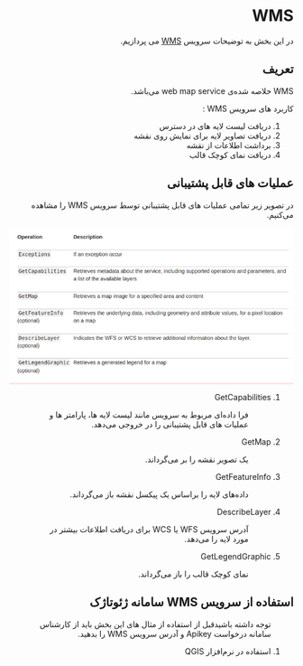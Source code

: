 <h1 id="WMS" dir="rtl">WMS</h1>

<p dir="rtl">در این بخش به توضیحات سرویس  <a href="https://docs.geoserver.org/2.22.x/en/user/services/wms/reference.html">WMS</a> می پردازیم. </p>

<h2 id="-" dir="rtl">تعریف</h2>
<p dir="rtl">WMS خلاصه شده‌ی web map service می‌باشد.</p>
<p dir="rtl">کاربرد های سرویس WMS :</p>
<ol dir="rtl">
<li dir="rtl">دریافت لیست لایه های در دسترس</li>
<li dir="rtl">دریافت تصاویر لایه برای نمایش روی نقشه</li>
<li dir="rtl">برداشت اطلاعات از نقشه</li>
<li dir="rtl">دریافت نمای کوچک قالب</li>
</ol>

<h2 id="-" dir="rtl">عملیات های قابل پشتیبانی</h2>
<p dir="rtl">در تصویر زیر تمامی عملیات های قابل پشتیبانی توسط سرویس WMS را مشاهده می‌کنیم.</p>
<p dir="ltr"  style="background-color: mistyrose"><img src="https://raw.githubusercontent.com/SaaFaa-company/geotajak3-documents/main/services/image/wms-oprations.png" alt="WMS supported operations" title="WMS supported operations"></p>

<ol dir="rtl">
    <li dir="rtl">GetCapabilities
    <ol dir="rtl" style="list-style: none">
    <li dir="rtl" style="list-style: none"><p dir="rtl">فرا داده‌ای مربوط به سرویس مانند لیست لایه ها، پارامتر ها و عملیات های قابل پشتیبانی را در خروجی می‌دهد.</p></li>
    </ol>
    </li>
    <li dir="rtl">GetMap
    <ol dir="rtl" style="list-style: none">
    <li dir="rtl" style="list-style: none"><p dir="rtl">یک تصویر نقشه را بر می‌گرداند.</p></li>
    </ol>
    </li>
    <li dir="rtl">GetFeatureInfo
    <ol dir="rtl" style="list-style: none">
    <li dir="rtl" style="list-style: none"><p dir="rtl">داده‌های لایه را براساس یک پیکسل نقشه باز می‌گرداند.</p></li>
    </ol>
    </li>
    <li dir="rtl">DescribeLayer
    <ol dir="rtl" style="list-style: none">
    <li dir="rtl" style="list-style: none"><p dir="rtl">آدرس سرویس WFS یا WCS برای دریافت اطلاعات بیشتر در مورد لایه را می‌دهد. </p></li>
    </ol>
    </li>
    <li dir="rtl">GetLegendGraphic
    <ol dir="rtl" style="list-style: none">
    <li dir="rtl" style="list-style: none"><p dir="rtl">نمای کوچک قالب را باز می‌گرداند.</p></li>
    </ol>
    </li>
</ol>

<h2 id="-" dir="rtl">استفاده از سرویس WMS سامانه ژئوتاژک</h2>

<ol dir="rtl">

<p>توجه داشته باشیدقبل از استفاده از مثال های این بخش باید از کارشناس سامانه درخواست Apikey و آدرس سرویس WMS را بدهید.</p>

<li dir="rtl">استفاده در نرم‌افزار QGIS</li>
</ol>